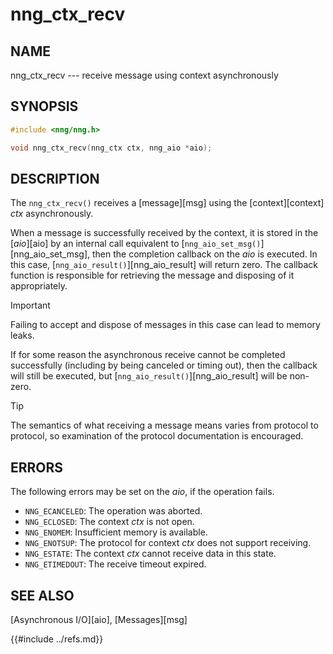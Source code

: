 # nng_ctx_recv

## NAME

nng_ctx_recv --- receive message using context asynchronously

## SYNOPSIS

```c
#include <nng/nng.h>

void nng_ctx_recv(nng_ctx ctx, nng_aio *aio);
```

## DESCRIPTION

The `nng_ctx_recv()` receives a [message][msg] using the
[context][context] _ctx_ asynchronously.

When a message is successfully received by the context, it is
stored in the [_aio_][aio] by an internal call equivalent to
[`nng_aio_set_msg()`][nng_aio_set_msg], then the completion
callback on the _aio_ is executed.
In this case, [`nng_aio_result()`][nng_aio_result] will
return zero.
The callback function is responsible for retrieving the message
and disposing of it appropriately.

> [!IMPORTANT]
> Failing to accept and dispose of messages in this
> case can lead to memory leaks.

If for some reason the asynchronous receive cannot be completed
successfully (including by being canceled or timing out), then
the callback will still be executed,
but [`nng_aio_result()`][nng_aio_result] will be non-zero.

> [!TIP]
> The semantics of what receiving a message means varies from protocol to
> protocol, so examination of the protocol documentation is encouraged.

## ERRORS

The following errors may be set on the _aio_, if the operation fails.

- `NNG_ECANCELED`: The operation was aborted.
- `NNG_ECLOSED`: The context _ctx_ is not open.
- `NNG_ENOMEM`: Insufficient memory is available.
- `NNG_ENOTSUP`: The protocol for context _ctx_ does not support receiving.
- `NNG_ESTATE`: The context _ctx_ cannot receive data in this state.
- `NNG_ETIMEDOUT`: The receive timeout expired.

## SEE ALSO

[Asynchronous I/O][aio],
[Messages][msg]

{{#include ../refs.md}}
